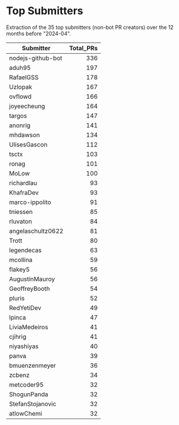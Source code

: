 # Top Submitters

Extraction of the 35 top submitters (non-bot PR creators) 
over the 12 months before "2024-04".


| Submitter         | Total_PRs |
| ----------------- | --------: |
| nodejs-github-bot |       336 |
| aduh95            |       197 |
| RafaelGSS         |       178 |
| Uzlopak           |       167 |
| ovflowd           |       166 |
| joyeecheung       |       164 |
| targos            |       147 |
| anonrig           |       141 |
| mhdawson          |       134 |
| UlisesGascon      |       112 |
| tsctx             |       103 |
| ronag             |       101 |
| MoLow             |       100 |
| richardlau        |        93 |
| KhafraDev         |        93 |
| marco-ippolito    |        91 |
| tniessen          |        85 |
| rluvaton          |        84 |
| angelaschultz0622 |        81 |
| Trott             |        80 |
| legendecas        |        63 |
| mcollina          |        59 |
| flakey5           |        56 |
| AugustinMauroy    |        56 |
| GeoffreyBooth     |        54 |
| pluris            |        52 |
| RedYetiDev        |        49 |
| lpinca            |        47 |
| LiviaMedeiros     |        41 |
| cjihrig           |        41 |
| niyashiyas        |        40 |
| panva             |        39 |
| bmuenzenmeyer     |        36 |
| zcbenz            |        34 |
| metcoder95        |        32 |
| ShogunPanda       |        32 |
| StefanStojanovic  |        32 |
| atlowChemi        |        32 |
